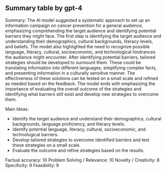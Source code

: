## Summary table by gpt-4
Summary: 
The AI model suggested a systematic approach to set up an information campaign on cancer prevention for a general audience, emphasizing comprehending the target audience and identifying potential barriers they might face. The first step is identifying the target audience and understanding their demographics, cultural backgrounds, literacy levels, and beliefs. The model also highlighted the need to recognize possible language, literacy, cultural, socioeconomic, and technological hindrances the audience might encounter. After identifying potential barriers, tailored strategies should be developed to surmount them. These could be translating information into different languages, simplifying complex facts, and presenting information in a culturally sensitive manner. The effectiveness of these solutions can be tested on a small scale and refined as needed based on the feedback. The model ends with emphasizing the importance of evaluating the overall outcome of the strategies and identifying what barriers still exist and develop new strategies to overcome them.

Main Ideas: 
- Identify the target audience and understand their demographics, cultural backgrounds, language proficiency, and literacy levels.
- Identify potential language, literacy, cultural, socioeconomic, and technological barriers.
- Develop tailored strategies to overcome identified barriers and test these strategies on a small scale.
- Evaluate the outcome and refine strategies based on the results.

Factual accuracy: 10
Problem Solving / Relevance: 10
Novelty / Creativity: 8
Specificity: 9
Feasibility: 9